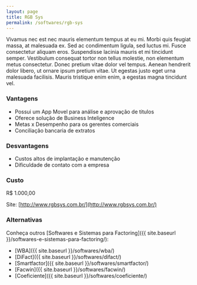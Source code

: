 ```yaml
---
layout: page
title: RGB Sys
permalink: /softwares/rgb-sys
---
```


Vivamus nec est nec mauris elementum tempus at eu mi. Morbi quis feugiat massa, at malesuada ex. Sed ac condimentum ligula, sed luctus mi. Fusce consectetur aliquam eros. Suspendisse lacinia mauris et mi tincidunt semper. Vestibulum consequat tortor non tellus molestie, non elementum metus consectetur. Donec pretium vitae dolor vel tempus. Aenean hendrerit dolor libero, ut ornare ipsum pretium vitae. Ut egestas justo eget urna malesuada facilisis. Mauris tristique enim enim, a egestas magna tincidunt vel.

### Vantagens

* Possui um App Movel para análise e aprovação de titulos
* Oferece solução de Business Inteligence
* Metas x Desempenho para os gerentes comerciais
* Conciliação bancaria de extratos

### Desvantagens

* Custos altos de implantação e manutenção
* Dificuldade de contato com a empresa

### Custo

R$ 1.000,00

Site: [http://www.rgbsys.com.br/](http://www.rgbsys.com.br/)

### Alternativas

Conheça outros [Softwares e Sistemas para Factoring]({{ site.baseurl }}/softwares-e-sistemas-para-factoring/):

* [WBA]({{ site.baseurl }}/softwares/wba/)
* [DiFact]({{ site.baseurl }}/softwares/difact/)
* [Smartfactor]({{ site.baseurl }}/softwares/smartfactor/)
* [Facwin]({{ site.baseurl }}/softwares/facwin/)
* [Coeficiente]({{ site.baseurl }}/softwares/coeficiente/)
